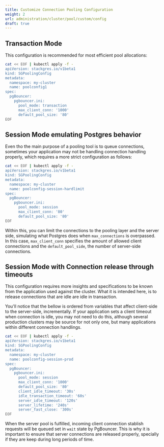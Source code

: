 ```yaml
---
title: Customize Connection Pooling Configuration
weight: 2
url: administration/cluster/pool/custom/config
draft: true
---
```




## Transaction Mode

This configuration is recommended for most efficient pool allocations:

```bash
cat << EOF | kubectl apply -f -
apiVersion: stackgres.io/v1beta1
kind: SGPoolingConfig
metadata:
  namespace: my-cluster
  name: poolconfig1
spec:
  pgBouncer:
    pgbouncer.ini:
      pool_mode: transaction
      max_client_conn: '1000'
      default_pool_size: '80'
EOF
```

## Session Mode emulating Postgres behavior

Even tho the main purpose of a pooling tool is to queue connections, sometimes your application may not be handling connection handling properly, which requires a more strict configuration as follows:

```bash
cat << EOF | kubectl apply -f -
apiVersion: stackgres.io/v1beta1
kind: SGPoolingConfig
metadata:
  namespace: my-cluster
  name: poolconfig-session-hardlimit
spec:
  pgBouncer:
    pgbouncer.ini:
      pool_mode: session
      max_client_conn: '80'
      default_pool_size: '80'
EOF
```

Within this, you can limit the connections to the pooling layer and the server side, simulating what Postgres does when `max_connections` is overpassed. In this case, `max_client_conn` specifies the amount of allowed client connections and the `default_pool_side`, the number of server-side connections.

## Session Mode with Connection release through timeouts

This configuration requires more insights and specifications to be known from the application used against the cluster. What it is intended here, is to release connections that are idle are idle in transaction.

You'll notice that the bellow is ordered from variables that affect client-side to the server-side, incrementally. If your application sets a client timeout when connection is idle, you may not need to do this, although several production clusters may be source for not only one, but many applications within different connection handlings.


```bash
cat << EOF | kubectl apply -f -
apiVersion: stackgres.io/v1beta1
kind: SGPoolingConfig
metadata:
  namespace: my-cluster
  name: poolconfig-session-prod
spec:
  pgBouncer:
    pgbouncer.ini:
      pool_mode: session
      max_client_conn: '1000'
      default_pool_size: '80'
      client_idle_timeout: '30s'
      idle_transaction_timeout: '60s'
      server_idle_timeout: '120s'
      server_lifetime: '240s'
      server_fast_close: '300s'
EOF
```

When the server pool is fulfilled, incoming client connection stablish requests will be queued set in `wait` state by PgBouncer. This is why it is important to ensure that server connections are released properly, specially if they are keep during long periods of time.
